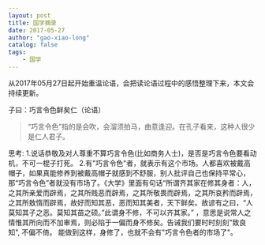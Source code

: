 ```yaml
---
layout: post
title: 国学摘录
date: 2017-05-27
author: "gao-xiao-long"
catalog: false
tags:
    - 国学
---
```


从2017年05月27日起开始重温论语，会把读论语过程中的感悟整理下来，本文会持续更新。

子曰：巧言令色鲜矣仁（论语）
> “巧言令色”指的是会吹，会溜须拍马，曲意逢迎。在孔子看来，这种人很少是仁人君子。

思考:
1.说话恭敬及对人尊重不算巧言令色(比如商务人士)，是否是巧言令色要看动机，不可一棍子打死。
2.有"巧言令色"者，就表示有这个市场。人都喜欢被戴高帽子，如果真能修养到被戴高帽子就感到不舒服，别人批评自己也保持平常心，那“巧言令色”者就没有市场了。《大学》里面有句话“所谓齐其家在修其身者：人，之其所亲爱而辟焉，之其所贱恶而辟焉，之其所敬畏而辟焉，之其所哀矜而辟焉，之其所敖惰而辟焉，故好而知其恶，恶而知其美者，天下鲜矣。故谚有之曰，“人莫知其子之恶。莫知其苗之硕。”此谓身不修，不可以齐其家。” ，意思是说常人之情惟其所向而不加审焉，则必陷于一偏而身不修矣。告诫我们要时时刻刻"致良知", 不偏不倚。 能做到这样，身修了，也就不会有"巧言令色者的市场了"。
